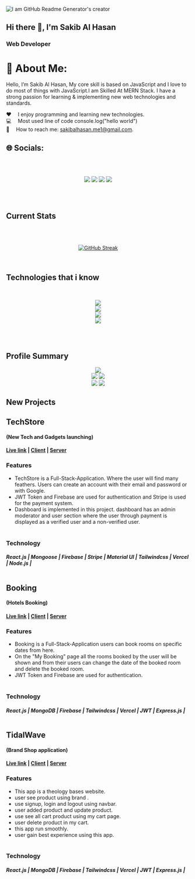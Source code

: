 
![I am GitHub Readme Generator's creator](https://scontent.fdac147-1.fna.fbcdn.net/v/t39.30808-6/408465965_2117619295257058_7259010844846063845_n.jpg?_nc_cat=111&ccb=1-7&_nc_sid=3635dc&_nc_eui2=AeG9AYsufZLH0c-SReXSomkmvc7OUpR9vO69zs5SlH287iVG3Zt6K60TjzbdF9YypSaING_TYEQnb4Cpstbhxl9f&_nc_ohc=ryeFOzMz64wAX_eVa7q&_nc_ht=scontent.fdac147-1.fna&oh=00_AfCdkpDvkLhp1xKzVs2dO3THn9YjwrDn6t2LPH1SMFOIxQ&oe=65C7C87D)


## Hi there 👋, I'm Sakib Al Hasan
### Web Developer


# 💫 About Me: 

Hello, I’m Sakib Al Hasan, My core skill is based on JavaScript
and I love to do most of things with JavaScript.I  am Skilled At MERN Stack. I have a strong passion
for learning & implementing new web technologies and standards. 

♥️  I enjoy programming and learning new technologies. <br/>
💻  Most used line of code console.log("hello world") <br/>
:e-mail:  How to reach me: sakibalhasan.me1@gmail.com. <br/>

## 🌐 Socials:

<br/><br/>

  <div align="center">
    
  [<img src="https://skillicons.dev/icons?i=github">](https://github.com/SakibAlHasan10)
  [<img src="https://skillicons.dev/icons?i=linkedin">](https://www.linkedin.com/in/sakibalhasan10)
  [<img src="https://skillicons.dev/icons?i=discord">](https://www.linkedin.com/in/sakibalhasan10)
  [<img src="https://skillicons.dev/icons?i=stackoverflow">](https://stackoverflow.com/users/23039920/sakib-al-hasan)
</div>

<br/><br/>

<!--[<img src='https://cdn.jsdelivr.net/npm/simple-icons@3.0.1/icons/github.svg' alt='github' height='40'>](https://github.com/https://g src='https://cdn.jsdelivr.neicons@3.0.1/icons/linkedin.svg' alt='linkedin' 
40'>](https://stackoverflow.com/users/https://stackoverflow.com/users/23039920/sakib-al-hasan)(https://stackoverflow.com/users/https://stackoverflow.com/20/s -->


## Current Stats
<br/><br/>
<div align="center">

  
[![GitHub Streak](https://github-readme-streak-stats.herokuapp.com?user=SakibAlHasan10&theme=dark&hide_border=true&card_width=600&ring=39D5FF&fire=39D5FF&currStreakNum=39D5FF&currStreakLabel=39D5FF&dates=FFFFFF&stroke=023047&sideNums=80ED99&sideLabels=80ED99&background=023047)](https://git.io/streak-stats)

</div> <br/>
<!-- <a href="https://git.io/streak-stats"><img src="https://streak-stats.demolab.com?user=SakibAlHasan10&theme=radical" alt="GitHub Streak" /></a> -->
<!-- <a href="https://git.io/streak-stats"><img src="https://streak-stats.demolab.com?user=SakibAlHasan10&theme=radical" alt="GitHub Streak" /></a> -->
<!-- [![GitHub Streak](https://streak-stats.demolab.com?user=SakibAlHasan10&theme=radical&hide_border=true&date_format=j%20M%5B%20Y%5D)](https://git.io/streak-stats) -->

## Technologies that i know
<br/>


<p align="center" >
  <a href="https://skillicons.dev">
    <img src="https://skillicons.dev/icons?i=html,css,js" /> <br/>
    <img src="https://skillicons.dev/icons?i=react,redux,nextjs,materialui,tailwind,firebase" /> <br/>
    <img src="https://skillicons.dev/icons?i=nodejs,express,mongodb" /> <br/>
    <img src="https://skillicons.dev/icons?i=git,github,netlify,vercel,vscode" />
  </a>
</p>
<br/><br/>


## Profile Summary
<div align="center">
  
![](https://github-profile-summary-cards.vercel.app/api/cards/profile-details?username=SakibAlHasan10&theme=github_dark) <br/>
![](https://github-profile-summary-cards.vercel.app/api/cards/repos-per-language?username=SakibAlHasan10&theme=github_dark&exclude=exclude)
![](https://github-profile-summary-cards.vercel.app/api/cards/most-commit-language?username=SakibAlHasan10&theme=github_dark&exclude=exclude) <br/>
![](https://github-profile-summary-cards.vercel.app/api/cards/productive-time?username=SakibAlHasan10&theme=github_dark)
![](https://github-profile-summary-cards.vercel.app/api/cards/stats?username=SakibAlHasan10&theme=github_dark)
</div>


<!-- projects -->

## New Projects 

## TechStore 
#### (New Tech and Gadgets launching)

#### [Live link](https://creative-technology-f4fea.web.app) | [Client](https://github.com/SakibAlHasan10/tech-store-client-site) |  [Server](https://github.com/SakibAlHasan10/tech-store-sever-site) 


### Features
- TechStore is a Full-Stack-Application. Where the user will find many feathers. Users can create an account with
  their email and password or with Google.
- JWT Token and Firebase are used for authentication and Stripe is used for the payment system.
- Dashboard is implemented in this project. dashboard has an admin moderator and user section where the user
through payment is displayed as a verified user and a non-verified user.
 <br/><br/>

### Technology
##### React.js | Mongoose | Firebase | Stripe | Material UI | Tailwindcss | Vercel | Node.js | <br/> <br/>

## Booking
#### (Hotels Booking)

#### [Live link](https://booking-aeff8.web.app/) | [Client](https://github.com/SakibAlHasan10/hotel-booking-client-site) |  [Server](https://github.com/SakibAlHasan10/hotel-booking-server-site) 

### Features
- Booking is a Full-Stack-Application users can book rooms on specific dates from here.
- On the "My Booking" page all the rooms booked by the user will be shown and from their users can change the
  date of the booked room and delete the booked room.
- JWT Token and Firebase are used for authentication. <br/><br/>

### Technology
##### React.js | MongoDB | Firebase | Tailwindcss | Vercel | JWT | Express.js | <br/> <br/>


## TidalWave
#### (Brand Shop application)

#### [Live link](https://tidal-wave-c3f51.web.app/) | [Client](https://github.com/SakibAlHasan10/brand-shop-client-side) |  [Server](https://github.com/SakibAlHasan10/brand-shop-server-side) 

### Features
- This app is a theology bases website.
- user see product using brand .
- use signup, login and logout using navbar.
- user added product and update product.
- use see all cart product using my cart page.
- user delete product in my cart.
- this app run smoothly.
- user gain best experience using this app. <br/><br/>

### Technology
##### React.js | MongoDB | Firebase | Tailwindcss | Vercel | JWT | Express.js |



